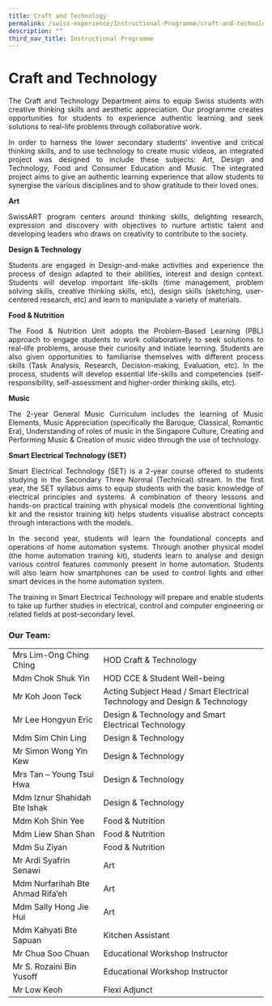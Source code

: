 ```yaml
---
title: Craft and Technology
permalink: /swiss-experience/Instructional-Programme/craft-and-technology/
description: ""
third_nav_title: Instructional Programme
---
```

# Craft and Technology

<p style="text-align: justify;">The Craft and Technology Department aims to equip Swiss students with creative thinking skills and aesthetic appreciation. Our programme creates opportunities for students to experience authentic learning and seek solutions to real-life problems through collaborative work.</p>

<p style="text-align: justify;">In order to harness the lower secondary students’ inventive and critical thinking skills, and to use technology to create music videos, an integrated project was designed to include these subjects: Art, Design and Technology, Food and Consumer Education and Music. The integrated project aims to give an authentic learning experience that allow students to synergise the various disciplines and to show gratitude to their loved ones.</p>

**Art**

<p style="text-align: justify;">SwissART program centers around thinking skills, delighting research, expression and discovery with objectives to nurture artistic talent and developing leaders who draws on creativity to contribute to the society.</p>

**Design & Technology**

<p style="text-align: justify;">Students are engaged in Design-and-make activities and experience the process of design adapted to their abilities, interest and design context. Students will develop important life-skills (time management, problem solving skills, creative thinking skills, etc), design skills (sketching, user-centered research, etc) and learn to manipulate a variety of materials.</p>

**Food & Nutrition**

<p style="text-align: justify;">The Food & Nutrition Unit adopts the Problem-Based Learning (PBL) approach to engage students to work collaboratively to seek solutions to real-life problems, arouse their curiosity and initiate learning. Students are also given opportunities to familiarise themselves with different process skills (Task Analysis, Research, Decision-making, Evaluation, etc). In the process, students will develop essential life-skills and competencies (self-responsibility, self-assessment and higher-order thinking skills, etc).</p>

**Music**

<p style="text-align: justify;">The 2-year General Music Curriculum includes the learning of Music Elements, Music Appreciation (specifically the Baroque, Classical, Romantic Era), Understanding of roles of music in the Singapore Culture, Creating and Performing Music & Creation of music video through the use of technology.</p>

**Smart Electrical Technology (SET)**

<p style="text-align: justify;">Smart Electrical Technology (SET) is a 2-year course offered to students studying in the Secondary Three Normal (Technical) stream. In the first year, the SET syllabus aims to equip students with the basic knowledge of electrical principles and systems. A combination of theory lessons and hands-on practical training with physical models (the conventional lighting kit and the resistor training kit) helps students visualise abstract concepts through interactions with the models.</p>

<p style="text-align: justify;">In the second year, students will learn the foundational concepts and operations of home automation systems. Through another physical model (the home automation training kit), students learn to analyse and design various control features commonly present in home automation. Students will also learn how smartphones can be used to control lights and other smart devices in the home automation system.</p>

<p style="text-align: justify;">The training in Smart Electrical Technology will prepare and enable students to take up further studies in electrical, control and computer engineering or related fields at post-secondary level.</p>

### Our Team:

|                                  |                                                    |
|---------------------------|-----------------------------|
| Mrs Lim-Ong Ching Ching          | HOD Craft & Technology                                                    |
| Mdm Chok Shuk Yin                | HOD CCE & Student Well-being                                              |
| Mr Koh Joon Teck                 | Acting Subject Head / Smart Electrical Technology and Design & Technology |
| Mr Lee Hongyun Eric              | Design & Technology and Smart Electrical Technology                       |
| Mdm Sim Chin Ling                | Design & Technology                                                       |
| Mr Simon Wong Yin Kew            | Design & Technology                                                       |
| Mrs Tan – Young Tsui Hwa         | Design & Technology                                                       |
| Mdm Iznur Shahidah Bte Ishak     | Design & Technology                                                       |
| Mdm Koh Shin Yee                 | Food & Nutrition                                                          |
| Mdm Liew Shan Shan               | Food & Nutrition                                                          |
| Mdm Su Ziyan                     | Food & Nutrition                                                          |
| Mr Ardi Syafrin Senawi           |  Art                                                                      |
| Mdm Nurfarihah Bte Ahmad Rifa’eh |  Art                                                                      |
| Mdm Sally Hong Jie Hui           |  Art                                                                      |
| Mdm Kahyati Bte Sapuan           | Kitchen Assistant                                                         |
| Mr Chua Soo Chuan                | Educational Workshop Instructor                                           |
| Mr S. Rozaini Bin Yusoff         | Educational Workshop Instructor                                           |
| Mr Low Keoh                      | Flexi Adjunct                                                             |